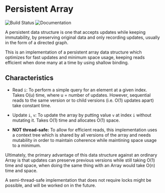 # Persistent Array

![Build Status][build]
![Documentation][docs]

A persistent data structure is one that accepts updates while keeping
immutability, by preserving original data and only recording updates, usually
in the form of a directed graph.

This is an implementation of a persistent array data structure which optimizes
for fast updates and minimum space usage, keeping reads efficient when done
many at a time by using shallow binding.

[build]: https://github.com/GuiBrandt/PersistentArray/workflows/Build/badge.svg
[docs]: https://github.com/GuiBrandt/PersistentArray/workflows/Documentation/badge.svg

## Characteristics

- Read `i`: To perform a simple query for an element at a given index.
  Takes O(u) time, where u = number of updates. However, sequential reads to
  the same version or to child versions (i.e. O(1) updates apart) take constant
  time.

- Update `i`, `v`: To update the array by putting value `v` at index `i`
  without mutating it.
  Takes O(1) time and allocates O(1) space.

- **NOT thread-safe:** To allow for efficient reads, this implementation uses
  a context tree which is shared by all versions of the array and needs
  mutability in order to maintain coherence while maintining space usage to a
  minimum.

Ultimately, the primary advantage of this data structure against an ordinary
Array is that updates can preserve previous versions while still taking O(1)
time and space, when doing the same thing with an Array would take O(n) time
and space.

A semi-thread-safe implementation that does not require locks might be
possible, and will be worked on in the future. 
